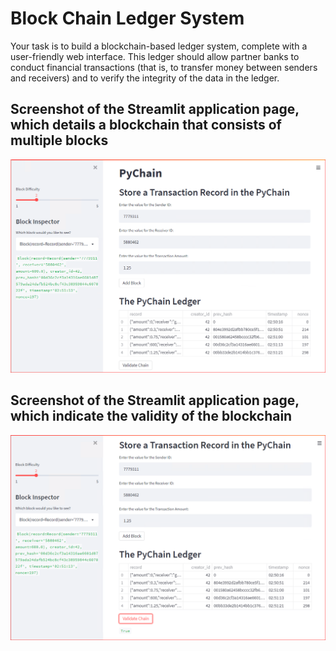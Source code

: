# Block Chain Ledger System
Your task is to build a blockchain-based ledger system, complete with a user-friendly web interface. This ledger should allow partner banks to conduct financial transactions (that is, to transfer money between senders and receivers) and to verify the integrity of the data in the ledger.


## Screenshot of the Streamlit application page, which details a blockchain that consists of multiple blocks

![alt text](/Images/PyChain_Multple_Block_Entries.PNG)

## Screenshot of the Streamlit application page, which indicate the validity of the blockchain

![alt text](/Images/PyChain_Multple_Block_Entries_VALIDATED-CHAIN.PNG)
